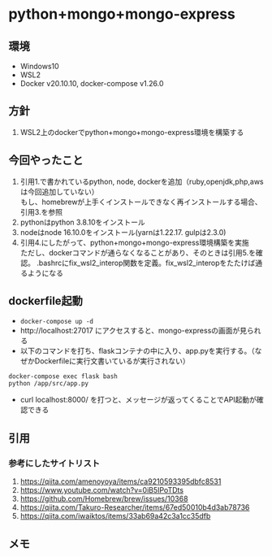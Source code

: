 # python+mongo+mongo-express

## 環境
* Windows10
* WSL2
* Docker v20.10.10, docker-compose v1.26.0

## 方針
1. WSL2上のdockerでpython+mongo+mongo-express環境を構築する

## 今回やったこと
1. 引用1.で書かれているpython, node, dockerを追加（ruby,openjdk,php,awsは今回追加していない）<br>
  もし、homebrewが上手くインストールできなく再インストールする場合、引用3.を参照
2. pythonはpython 3.8.10をインストール
3. nodeはnode 16.10.0をインストール(yarnは1.22.17. gulpは2.3.0)
4. 引用4.にしたがって、python+mongo+mongo-express環境構築を実施 <br>
  ただし、dockerコマンドが通らなくなることがあり、そのときは引用5.を確認。
  .bashrcにfix_wsl2_interop関数を定義。fix_wsl2_interopをたたけば通るようになる

## dockerfile起動
* `docker-compose up -d`
* http://localhost:27017 にアクセスすると、mongo-expressの画面が見られる
* 以下のコマンドを打ち、flaskコンテナの中に入り、app.pyを実行する。（なぜかDockerfileに実行文書いているが実行されない）
```
docker-compose exec flask bash
python /app/src/app.py
```
* curl localhost:8000/ を打つと、メッセージが返ってくることでAPI起動が確認できる

## 引用
### 参考にしたサイトリスト
1. https://qiita.com/amenoyoya/items/ca9210593395dbfc8531
2. https://www.youtube.com/watch?v=0iB5IPoTDts
3. https://github.com/Homebrew/brew/issues/10368
4. https://qiita.com/Takuro-Researcher/items/67ed50010b4d3ab78736
5. https://qiita.com/iwaiktos/items/33ab69a42c3a1cc35dfb

## メモ



